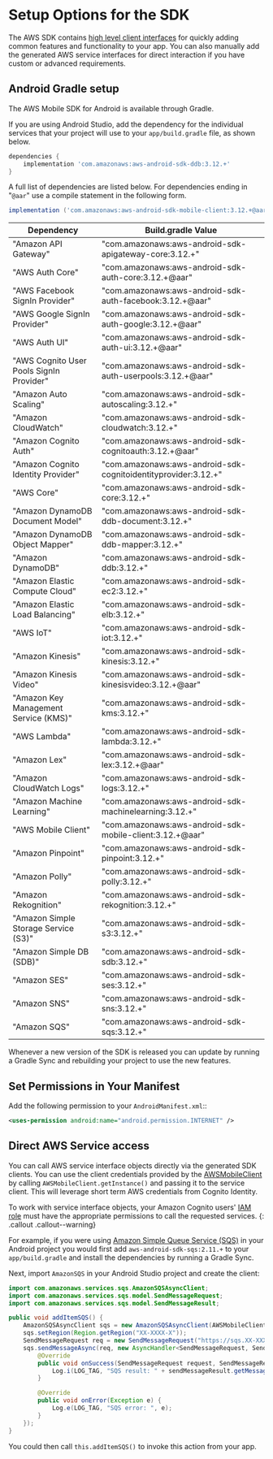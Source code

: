# Setup Options for the SDK

The AWS SDK contains [high level client interfaces](./start) for quickly adding common features and functionality to your app. You can also manually add the generated AWS service interfaces for direct interaction if you have custom or advanced requirements.

## Android Gradle setup

The AWS Mobile SDK for Android is available through Gradle.

If you are using Android Studio, add the dependency for the individual services that your project will use to your `app/build.gradle` file, as shown below.

```groovy
dependencies {
    implementation 'com.amazonaws:aws-android-sdk-ddb:3.12.+'
}
```

A full list of dependencies are listed below. For dependencies ending in "`@aar`" use a compile statement in the following form.

```groovy
implementation ('com.amazonaws:aws-android-sdk-mobile-client:3.12.+@aar') { transitive = true }
```

Dependency | Build.gradle Value
------------ | -------------
"Amazon API Gateway" | "com.amazonaws:aws-android-sdk-apigateway-core:3.12.+"
"AWS Auth Core" | "com.amazonaws:aws-android-sdk-auth-core:3.12.+@aar"
"AWS Facebook SignIn Provider" | "com.amazonaws:aws-android-sdk-auth-facebook:3.12.+@aar"
"AWS Google SignIn Provider" | "com.amazonaws:aws-android-sdk-auth-google:3.12.+@aar"
"AWS Auth UI" | "com.amazonaws:aws-android-sdk-auth-ui:3.12.+@aar"
"AWS Cognito User Pools SignIn Provider" | "com.amazonaws:aws-android-sdk-auth-userpools:3.12.+@aar"
"Amazon Auto Scaling" | "com.amazonaws:aws-android-sdk-autoscaling:3.12.+"
"Amazon CloudWatch" | "com.amazonaws:aws-android-sdk-cloudwatch:3.12.+"
"Amazon Cognito Auth" | "com.amazonaws:aws-android-sdk-cognitoauth:3.12.+@aar"
"Amazon Cognito Identity Provider" | "com.amazonaws:aws-android-sdk-cognitoidentityprovider:3.12.+"
"AWS Core" | "com.amazonaws:aws-android-sdk-core:3.12.+"
"Amazon DynamoDB Document Model" | "com.amazonaws:aws-android-sdk-ddb-document:3.12.+"
"Amazon DynamoDB Object Mapper" | "com.amazonaws:aws-android-sdk-ddb-mapper:3.12.+"
"Amazon DynamoDB" | "com.amazonaws:aws-android-sdk-ddb:3.12.+"
"Amazon Elastic Compute Cloud" | "com.amazonaws:aws-android-sdk-ec2:3.12.+"
"Amazon Elastic Load Balancing" | "com.amazonaws:aws-android-sdk-elb:3.12.+"
"AWS IoT" | "com.amazonaws:aws-android-sdk-iot:3.12.+"
"Amazon Kinesis" | "com.amazonaws:aws-android-sdk-kinesis:3.12.+"
"Amazon Kinesis Video" | "com.amazonaws:aws-android-sdk-kinesisvideo:3.12.+@aar"
"Amazon Key Management Service (KMS)" | "com.amazonaws:aws-android-sdk-kms:3.12.+"
"AWS Lambda" | "com.amazonaws:aws-android-sdk-lambda:3.12.+"
"Amazon Lex" | "com.amazonaws:aws-android-sdk-lex:3.12.+@aar"
"Amazon CloudWatch Logs" | "com.amazonaws:aws-android-sdk-logs:3.12.+"
"Amazon Machine Learning" | "com.amazonaws:aws-android-sdk-machinelearning:3.12.+"
"AWS Mobile Client" | "com.amazonaws:aws-android-sdk-mobile-client:3.12.+@aar"
"Amazon Pinpoint" | "com.amazonaws:aws-android-sdk-pinpoint:3.12.+"
"Amazon Polly" | "com.amazonaws:aws-android-sdk-polly:3.12.+"
"Amazon Rekognition" | "com.amazonaws:aws-android-sdk-rekognition:3.12.+"
"Amazon Simple Storage Service (S3)" | "com.amazonaws:aws-android-sdk-s3:3.12.+"
"Amazon Simple DB (SDB)" | "com.amazonaws:aws-android-sdk-sdb:3.12.+"
"Amazon SES" | "com.amazonaws:aws-android-sdk-ses:3.12.+"
"Amazon SNS" | "com.amazonaws:aws-android-sdk-sns:3.12.+"
"Amazon SQS" | "com.amazonaws:aws-android-sdk-sqs:3.12.+"

Whenever a new version of the SDK is released you can update by running a Gradle Sync and rebuilding your project to use the new features.

## Set Permissions in Your Manifest

Add the following permission to your `AndroidManifest.xml`::

```xml
<uses-permission android:name="android.permission.INTERNET" />
```

## Direct AWS Service access

You can call AWS service interface objects directly via the generated SDK clients. You can use the client credentials provided by the [AWSMobileClient](./authentication) by calling `AWSMobileClient.getInstance()` and passing it to the service client. This will leverage short term AWS credentials from Cognito Identity. 

To work with service interface objects, your Amazon Cognito users' [IAM role](https://docs.aws.amazon.com/cognito/latest/developerguide/iam-roles.html) must have the appropriate permissions to call the requested services.
{: .callout .callout--warning}

For example, if you were using [Amazon Simple Queue Service (SQS)](https://aws.amazon.com/sqs/) in your Android project you would first add `aws-android-sdk-sqs:2.11.+` to your `app/build.gradle` and install the dependencies by running a Gradle Sync. 

Next, import `AmazonSQS` in your Android Studio project and create the client:

```java
import com.amazonaws.services.sqs.AmazonSQSAsyncClient;
import com.amazonaws.services.sqs.model.SendMessageRequest;
import com.amazonaws.services.sqs.model.SendMessageResult;

public void addItemSQS() {
    AmazonSQSAsyncClient sqs = new AmazonSQSAsyncClient(AWSMobileClient.getInstance());
    sqs.setRegion(Region.getRegion("XX-XXXX-X"));
    SendMessageRequest req = new SendMessageRequest("https://sqs.XX-XXXX-X.amazonaws.com/XXXXXXXXXXXX/MyQueue", "hello world");
    sqs.sendMessageAsync(req, new AsyncHandler<SendMessageRequest, SendMessageResult>() {
        @Override
        public void onSuccess(SendMessageRequest request, SendMessageResult sendMessageResult) {
            Log.i(LOG_TAG, "SQS result: " + sendMessageResult.getMessageId());
        }

        @Override
        public void onError(Exception e) {
            Log.e(LOG_TAG, "SQS error: ", e);
        }
    });
}
```

You could then call `this.addItemSQS()` to invoke this action from your app.